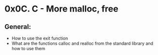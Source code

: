 # 0x0C. C - More malloc, free
  
## General:
- How to use the exit function
- What are the functions calloc and realloc from the standard library and how to use them

